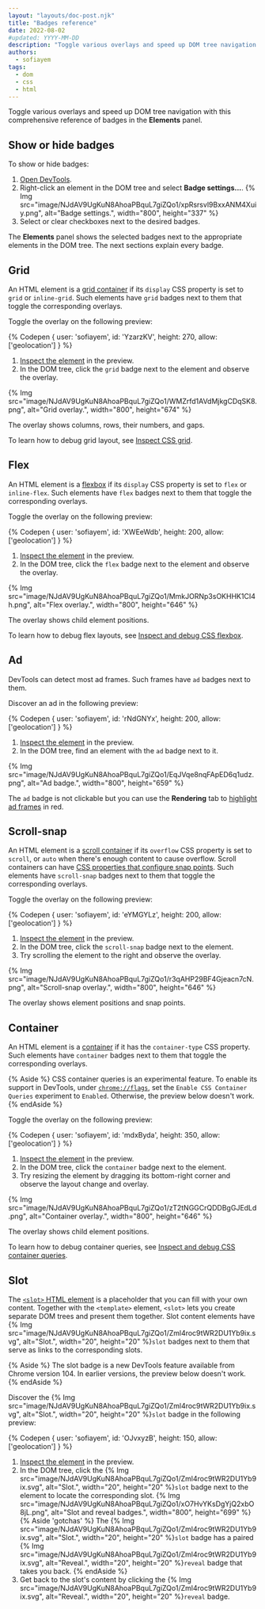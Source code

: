```yaml
---
layout: "layouts/doc-post.njk"
title: "Badges reference"
date: 2022-08-02
#updated: YYYY-MM-DD
description: "Toggle various overlays and speed up DOM tree navigation with badges."
authors:
  - sofiayem
tags:
  - dom
  - css
  - html
---
```


Toggle various overlays and speed up DOM tree navigation with this comprehensive reference of badges in the **Elements** panel.

## Show or hide badges

To show or hide badges:

1. [Open DevTools](/docs/devtools/open/#elements).
1. Right-click an element in the DOM tree and select **Badge settings...**.
   {% Img src="image/NJdAV9UgKuN8AhoaPBquL7giZQo1/xpRsrsvl9BxxANM4Xuiy.png", alt="Badge settings.", width="800", height="337" %}
1. Select or clear checkboxes next to the desired badges.

The **Elements** panel shows the selected badges next to the appropriate elements in the DOM tree. The next sections explain every badge.

## Grid

An HTML element is a [grid container](https://developer.mozilla.org/docs/Web/CSS/CSS_Grid_Layout) if its `display` CSS property is set to `grid` or `inline-grid`. Such elements have `grid` badges next to them that toggle the corresponding overlays.

Toggle the overlay on the following preview:

{% Codepen {
 user: 'sofiayem',
 id: 'YzarzKV',
 height: 270,
 allow: ['geolocation']
} %}

1. [Inspect the element][1] in the preview.
1. In the DOM tree, click the `grid` badge next to the element and observe the overlay.

{% Img src="image/NJdAV9UgKuN8AhoaPBquL7giZQo1/WMZrfd1AVdMjkgCDqSK8.png", alt="Grid overlay.", width="800", height="674" %}

The overlay shows columns, rows, their numbers, and gaps.

To learn how to debug grid layout, see [Inspect CSS grid](/docs/devtools/css/grid/).

## Flex

An HTML element is a [flexbox](https://developer.mozilla.org/docs/Web/CSS/CSS_Flexible_Box_Layout) if its `display` CSS property is set to `flex` or `inline-flex`. Such elements have `flex` badges next to them that toggle the corresponding overlays.

Toggle the overlay on the following preview:

{% Codepen {
  user: 'sofiayem',
  id: 'XWEeWdb',
  height: 200,
  allow: ['geolocation']
} %}

1. [Inspect the element][1] in the preview.
1. In the DOM tree, click the `flex` badge next to the element and observe the overlay.

{% Img src="image/NJdAV9UgKuN8AhoaPBquL7giZQo1/MmkJORNp3sOKHHK1CI4h.png", alt="Flex overlay.", width="800", height="646" %}

The overlay shows child element positions. 

To learn how to debug flex layouts, see [Inspect and debug CSS flexbox](/docs/devtools/css/flexbox/).

## Ad

DevTools can detect most ad frames. Such frames have `ad` badges next to them. 

Discover an ad in the following preview:

{% Codepen {
  user: 'sofiayem',
  id: 'rNdGNYx',
  height: 200,
  allow: ['geolocation']
} %}

1. [Inspect the element][1] in the preview.
1. In the DOM tree, find an element with the `ad` badge next to it.

{% Img src="image/NJdAV9UgKuN8AhoaPBquL7giZQo1/EqJVqe8nqFApED6q1udz.png", alt="Ad badge.", width="800", height="659" %}

The `ad` badge is not clickable but you can use the **Rendering** tab to [highlight ad frames](/docs/devtools/rendering/apply-effects/#highlight-ad-frames) in red.

## Scroll-snap

An HTML element is a [scroll container](https://developer.mozilla.org/docs/Glossary/Scroll_container) if its `overflow` CSS property is set to `scroll`, or `auto` when there's enough content to cause overflow. Scroll containers can have [CSS properties that configure snap points](https://developer.mozilla.org/docs/Web/CSS/CSS_Scroll_Snap). Such elements have `scroll-snap` badges next to them that toggle the corresponding overlays.

Toggle the overlay on the following preview:

{% Codepen {
  user: 'sofiayem',
  id: 'eYMGYLz',
  height: 200,
  allow: ['geolocation']
} %}

1. [Inspect the element][1] in the preview.
1. In the DOM tree, click the `scroll-snap` badge next to the element.
1. Try scrolling the element to the right and observe the overlay.

{% Img src="image/NJdAV9UgKuN8AhoaPBquL7giZQo1/r3qAHP29BF4Gjeacn7cN.png", alt="Scroll-snap overlay.", width="800", height="646" %}

The overlay shows element positions and snap points.

## Container

An HTML element is a [container](https://developer.mozilla.org/docs/Web/CSS/CSS_Container_Queries) if it has the `container-type` CSS property. Such elements have `container` badges next to them that toggle the corresponding overlays.

{% Aside %}
CSS container queries is an experimental feature. To enable its support in DevTools, under [`chrome://flags`](chrome://flags), set the `Enable CSS Container Queries` experiment to `Enabled`.
Otherwise, the preview below doesn't work.
{% endAside %}

Toggle the overlay on the following preview:

{% Codepen {
  user: 'sofiayem',
  id: 'mdxByda',
  height: 350,
  allow: ['geolocation']
} %}

1. [Inspect the element][1] in the preview.
1. In the DOM tree, click the `container` badge next to the element.
1. Try resizing the element by dragging its bottom-right corner and observe the layout change and overlay.

{% Img src="image/NJdAV9UgKuN8AhoaPBquL7giZQo1/zT2tNGGCrQDDBgGJEdLd.png", alt="Container overlay.", width="800", height="646" %}

The overlay shows child element positions.

To learn how to debug container queries, see [Inspect and debug CSS container queries](/docs/devtools/css/container-queries/).

## Slot

The [`<slot>` HTML element](https://developer.mozilla.org/docs/Web/HTML/Element/slot) is a placeholder that you can fill with your own content. Together with the `<template>` element,  `<slot>` lets you create separate DOM trees and present them together. Slot content elements have {% Img src="image/NJdAV9UgKuN8AhoaPBquL7giZQo1/Zml4roc9tWR2DU1Yb9ix.svg", alt="Slot.", width="20", height="20" %}`slot` badges next to them that serve as links to the corresponding slots.

{% Aside %}
The slot badge is a new DevTools feature available from Chrome version 104. In earlier versions, the preview below doesn't work.
{% endAside %}

Discover the {% Img src="image/NJdAV9UgKuN8AhoaPBquL7giZQo1/Zml4roc9tWR2DU1Yb9ix.svg", alt="Slot.", width="20", height="20" %}`slot` badge in the following preview:

{% Codepen {
  user: 'sofiayem',
  id: 'OJvxyzB',
  height: 150,
  allow: ['geolocation']
} %}

1. [Inspect the element][1] in the preview.
1. In the DOM tree, click the {% Img src="image/NJdAV9UgKuN8AhoaPBquL7giZQo1/Zml4roc9tWR2DU1Yb9ix.svg", alt="Slot.", width="20", height="20" %}`slot` badge next to the element to locate the corresponding slot.
   {% Img src="image/NJdAV9UgKuN8AhoaPBquL7giZQo1/xO7HvYKsDgYjQ2xbO8jL.png", alt="Slot and reveal badges.", width="800", height="699" %}
   {% Aside 'gotchas' %}
   The {% Img src="image/NJdAV9UgKuN8AhoaPBquL7giZQo1/Zml4roc9tWR2DU1Yb9ix.svg", alt="Slot.", width="20", height="20" %}`slot` badge has a paired {% Img src="image/NJdAV9UgKuN8AhoaPBquL7giZQo1/Zml4roc9tWR2DU1Yb9ix.svg", alt="Reveal.", width="20", height="20" %}`reveal` badge that takes you back.
   {% endAside %}
1. Get back to the slot's content by clicking the {% Img src="image/NJdAV9UgKuN8AhoaPBquL7giZQo1/Zml4roc9tWR2DU1Yb9ix.svg", alt="Reveal.", width="20", height="20" %}`reveal` badge.

[1]: /docs/devtools/open/#elements
